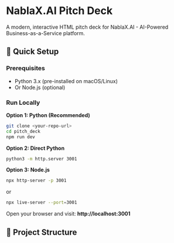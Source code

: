 # NablaX.AI Pitch Deck

A modern, interactive HTML pitch deck for NablaX.AI - AI-Powered Business-as-a-Service platform.

## 🚀 Quick Setup

### Prerequisites
- Python 3.x (pre-installed on macOS/Linux)
- Or Node.js (optional)

### Run Locally

**Option 1: Python (Recommended)**
```bash
git clone <your-repo-url>
cd pitch_deck
npm run dev
```

**Option 2: Direct Python**
```bash
python3 -m http.server 3001
```

**Option 3: Node.js**
```bash
npx http-server -p 3001
```
or 
```bash
npx live-server --port=3001
```

Open your browser and visit: **http://localhost:3001**

## 📁 Project Structure

